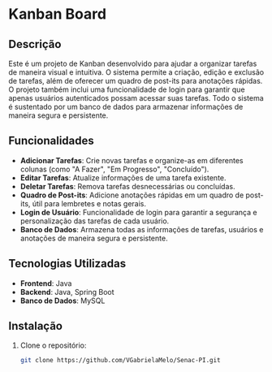 # Kanban Board

## Descrição

Este é um projeto de Kanban desenvolvido para ajudar a organizar tarefas de maneira visual e intuitiva. O sistema permite a criação, edição e exclusão de tarefas, além de oferecer um quadro de post-its para anotações rápidas. O projeto também inclui uma funcionalidade de login para garantir que apenas usuários autenticados possam acessar suas tarefas. Todo o sistema é sustentado por um banco de dados para armazenar informações de maneira segura e persistente.

## Funcionalidades

- **Adicionar Tarefas**: Crie novas tarefas e organize-as em diferentes colunas (como "A Fazer", "Em Progresso", "Concluído").
- **Editar Tarefas**: Atualize informações de uma tarefa existente.
- **Deletar Tarefas**: Remova tarefas desnecessárias ou concluídas.
- **Quadro de Post-its**: Adicione anotações rápidas em um quadro de post-its, útil para lembretes e notas gerais.
- **Login de Usuário**: Funcionalidade de login para garantir a segurança e personalização das tarefas de cada usuário.
- **Banco de Dados**: Armazena todas as informações de tarefas, usuários e anotações de maneira segura e persistente.

## Tecnologias Utilizadas

- **Frontend**: Java
- **Backend**: Java, Spring Boot
- **Banco de Dados**: MySQL

## Instalação

1. Clone o repositório:
   ```bash
   git clone https://github.com/VGabrielaMelo/Senac-PI.git
